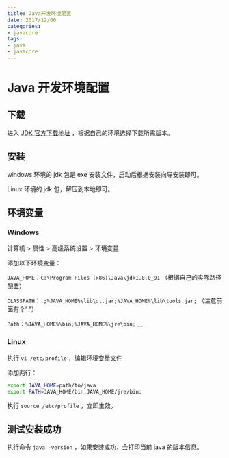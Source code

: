 ```yaml
---
title: Java开发环境配置
date: 2017/12/06
categories:
- javacore
tags:
- java
- javacore
---
```


# Java 开发环境配置

## 下载

进入 [JDK 官方下载地址](http://www.oracle.com/technetwork/java/javase/downloads/jdk8-downloads-2133151.html) ，根据自己的环境选择下载所需版本。

## 安装

windows 环境的 jdk 包是 exe 安装文件，启动后根据安装向导安装即可。

Linux 环境的 jdk 包，解压到本地即可。

## 环境变量

### Windows

计算机 > 属性 > 高级系统设置 > 环境变量

添加以下环境变量：

`JAVA_HOME`：`C:\Program Files (x86)\Java\jdk1.8.0_91` （根据自己的实际路径配置）

`CLASSPATH`：`.;%JAVA_HOME%\lib\dt.jar;%JAVA_HOME%\lib\tools.jar;` （注意前面有个"."）

`Path`：`%JAVA_HOME%\bin;%JAVA_HOME%\jre\bin;`
__
### Linux

执行 `vi /etc/profile` ，编辑环境变量文件

添加两行：

```sh
export JAVA_HOME=path/to/java
export PATH=JAVA_HOME/bin:JAVA_HOME/jre/bin:
```

执行 `source /etc/profile` ，立即生效。

## 测试安装成功

执行命令 `java -version` ，如果安装成功，会打印当前 java 的版本信息。
